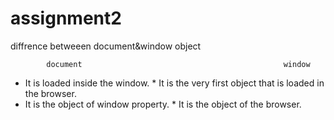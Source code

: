 # assignment2

diffrence betweeen document&window object

            document	                                         window
* It is loaded inside the window.             	* It is the very first object that is loaded in the browser.
* It is the object of window property.	        * It is the object of the browser.
